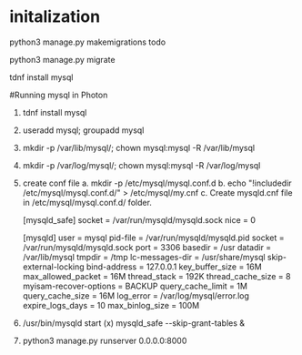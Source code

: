 
# initalization
python3 manage.py makemigrations todo

python3 manage.py migrate

tdnf install mysql

#Running mysql in Photon
1. tdnf install mysql
2. useradd mysql; groupadd mysql
3. mkdir -p /var/lib/mysql/; chown mysql:mysql -R /var/lib/mysql
4. mkdir -p /var/log/mysql/; chown mysql:mysql -R /var/log/mysql
5. create conf file
  a. mkdir -p /etc/mysql/mysql.conf.d 
  b. echo "!includedir /etc/mysql/mysql.conf.d/" > /etc/mysql/my.cnf
  c. Create mysqld.cnf file in /etc/mysql/mysql.conf.d/ folder.

      [mysqld_safe]
      socket		= /var/run/mysqld/mysqld.sock
      nice		= 0

      [mysqld]
      user		= mysql
      pid-file	= /var/run/mysqld/mysqld.pid
      socket		= /var/run/mysqld/mysqld.sock
      port		= 3306
      basedir		= /usr
      datadir		= /var/lib/mysql
      tmpdir		= /tmp
      lc-messages-dir	= /usr/share/mysql
      skip-external-locking
      bind-address		= 127.0.0.1
      key_buffer_size		= 16M
      max_allowed_packet	= 16M
      thread_stack		= 192K
      thread_cache_size       = 8
      myisam-recover-options  = BACKUP
      query_cache_limit	= 1M
      query_cache_size        = 16M
      log_error = /var/log/mysql/error.log
      expire_logs_days	= 10
      max_binlog_size   = 100M


6. /usr/bin/mysqld start (x)
   mysqld_safe --skip-grant-tables &

7. python3 manage.py runserver 0.0.0.0:8000



